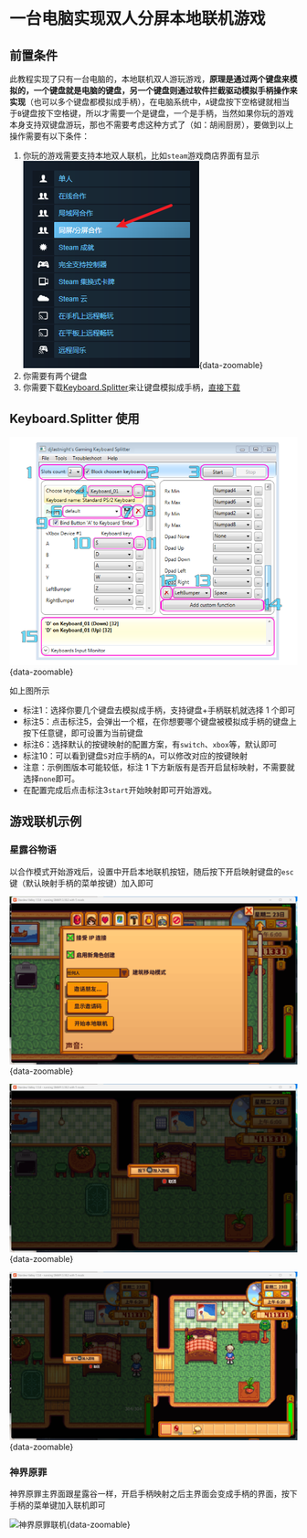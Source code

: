 # 一台电脑实现双人分屏本地联机游戏

## 前置条件

此教程实现了只有一台电脑的，本地联机双人游玩游戏，**原理是通过两个键盘来模拟的，一个键盘就是电脑的键盘，另一个键盘则通过软件拦截驱动模拟手柄操作来实现**（也可以多个键盘都模拟成手柄），在电脑系统中，`A`键盘按下空格键就相当于`B`键盘按下空格键，所以才需要一个是键盘，一个是手柄，当然如果你玩的游戏本身支持双键盘游玩，那也不需要考虑这种方式了（如：胡闹厨房），要做到以上操作需要有以下条件：

1. 你玩的游戏需要支持本地双人联机，比如`steam`游戏商店界面有显示
   ![Steam游戏支持详情](./img/一台电脑实现双人分屏本地联机游戏/01.png){data-zoomable}
2. 你需要有两个键盘
3. 你需要下载[Keyboard.Splitter](https://github.com/djlastnight/KeyboardSplitterXbox/releases)来让键盘模拟成手柄，[直接下载](https://github.com/djlastnight/KeyboardSplitterXbox/releases/download/2.2.0.0/Keyboard.Splitter.2.2.0.0.zip)

## Keyboard.Splitter 使用

![Keyboard.Splitter UI 界面](./img/一台电脑实现双人分屏本地联机游戏/02.png){data-zoomable}

如上图所示

- 标注1：选择你要几个键盘去模拟成手柄，支持键盘+手柄联机就选择 1 个即可
- 标注5：点击标注5，会弹出一个框，在你想要哪个键盘被模拟成手柄的键盘上按下任意键，即可设置为当前键盘
- 标注6：选择默认的按键映射的配置方案，有`switch`、`xbox`等，默认即可
- 标注10：可以看到键盘`S`对应手柄的`A`，可以修改对应的按键映射
- 注意：示例图版本可能较低，标注 1 下方新版有是否开启鼠标映射，不需要就选择`none`即可。
- 在配置完成后点击标注3`start`开始映射即可开始游戏。

## 游戏联机示例

### 星露谷物语

以合作模式开始游戏后，设置中开启本地联机按钮，随后按下开启映射键盘的`esc`键（默认映射手柄的菜单按键）加入即可

![星露谷物语开启联机](./img/一台电脑实现双人分屏本地联机游戏/03.png){data-zoomable}

![星露谷物语加入联机](./img/一台电脑实现双人分屏本地联机游戏/04.png){data-zoomable}

![星露谷物语本地联机](./img/一台电脑实现双人分屏本地联机游戏/05.png){data-zoomable}

### 神界原罪

神界原罪主界面跟星露谷一样，开启手柄映射之后主界面会变成手柄的界面，按下手柄的菜单键加入联机即可

![神界原罪联机](./img/一台电脑实现双人分屏本地联机游戏/06.png){data-zoomable}
